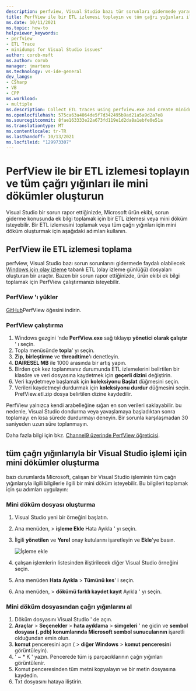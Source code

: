 ```yaml
---
description: perfview, Visual Studio bazı tür sorunları gidermede yararlı olabilecek, Windows için olay izlemeyi temel alan ETL (olay izleme günlüğü) dosyaları oluşturan bir araçtır.
title: PerfView ile bir ETL izlemesi toplayın ve tüm çağrı yığınları ile mini dökümler oluşturun
ms.date: 10/11/2021
ms.topic: how-to
helpviewer_keywords:
- perfview
- ETL Trace
- minidumps for Visual Studio issues"
author: corob-msft
ms.author: corob
manager: jmartens
ms.technology: vs-ide-general
dev_langs:
- CSharp
- VB
- CPP
ms.workload:
- multiple
ms.description: Collect ETL traces using perfview.exe and create minidumps to send to Microsoft, for troubleshooting issues with Visual Studio
ms.openlocfilehash: 575ca63a4064de5f7d342495b9ad21a5a9d2a7e8
ms.sourcegitcommit: 8fae163333e22a673fd119e1d2da8a1ebfe0e51a
ms.translationtype: MT
ms.contentlocale: tr-TR
ms.lasthandoff: 10/13/2021
ms.locfileid: "129973307"
---
```

# <a name="collect-an-etl-trace-with-perfview-and-create-minidumps-with-all-call-stacks"></a>PerfView ile bir ETL izlemesi toplayın ve tüm çağrı yığınları ile mini dökümler oluşturun

Visual Studio bir sorun rapor ettiğinizde, Microsoft ürün ekibi, sorun giderme konusunda ek bilgi toplamak için bir ETL izlemesi veya mini döküm isteyebilir. Bir ETL izlemesini toplamak veya tüm çağrı yığınları için mini döküm oluşturmak için aşağıdaki adımları kullanın.

## <a name="collect-an-etl-trace-with-perfview"></a>PerfView ile ETL izlemesi toplama

perfview, Visual Studio bazı sorun sorunlarını gidermede faydalı olabilecek [Windows için olay izleme](/windows/desktop/ETW/event-tracing-portal) tabanlı ETL (olay izleme günlüğü) dosyaları oluşturan bir araçtır. Bazen bir sorun rapor ettiğinizde, ürün ekibi ek bilgi toplamak için PerfView çalıştırmanızı isteyebilir.

### <a name="install-perfview"></a>PerfView 'ı yükler

[GitHub](https://github.com/Microsoft/perfview/blob/master/documentation/Downloading.md)PerfView öğesini indirin.

### <a name="run-perfview"></a>PerfView çalıştırma

1. Windows gezgini 'nde **PerfView.exe** sağ tıklayıp **yönetici olarak çalıştır** ' ı seçin.
1. Topla menüsünde **topla**' yı seçin.
1. **Zip**, **birleştirme** ve **threadtime**'ı denetleyin.
1. **DAIRESEL MB** ile 1000 arasında bir artış yapın.
1. Birden çok kez toplanmanız durumunda ETL izlemelerini belirtilen bir klasöre ve veri dosyasına kaydetmek için **geçerli dizini** değiştirin.
1. Veri kaydetmeye başlamak için **koleksiyonu Başlat** düğmesini seçin.
1. Verileri kaydetmeyi durdurmak için **koleksiyonu durdur** düğmesini seçin. PrefView.etl.zip dosya belirtilen dizine kaydedilir.

PerfView yalnızca kendi arabelleğine sığan en son verileri saklayabilir. bu nedenle, Visual Studio dondurma veya yavaşlamaya başladıktan sonra toplamayı en kısa sürede durdurmayı deneyin. Bir sorunla karşılaşmadan 30 saniyeden uzun süre toplanmayın.

Daha fazla bilgi için bkz. [Channel9 üzerinde PerfView öğreticisi](https://channel9.msdn.com/Series/PerfView-Tutorial/PerfView-Tutorial-1-Collecting-data-with-the-Run-command).

## <a name="create-minidumps-for-a-visual-studio-process-with-all-call-stacks"></a>tüm çağrı yığınlarıyla bir Visual Studio işlemi için mini dökümler oluşturma

bazı durumlarda Microsoft, çalışan bir Visual Studio işleminin tüm çağrı yığınlarıyla ilgili bilgilerle ilgili bir mini döküm isteyebilir. Bu bilgileri toplamak için şu adımları uygulayın:

### <a name="create-the-minidump-file"></a>Mini döküm dosyası oluşturma

1. Visual Studio yeni bir örneğini başlatın.
1. Ana menüden,   >  **işleme Ekle** Hata Ayıkla ' yı seçin.
1. İlgili **yönetilen** ve **Yerel** onay kutularını işaretleyin ve **Ekle**'ye basın.

   ![İşleme ekle](../ide/media/attach-to-process.png)

1. çalışan işlemlerin listesinden iliştirilecek diğer Visual Studio örneğini seçin.
1. Ana menüden **Hata Ayıkla**  >  **Tümünü kes**' i seçin.
1. Ana menüden,   >  **dökümü farklı kaydet kayıt** Ayıkla ' yı seçin.

### <a name="get-the-call-stacks-from-the-minidump"></a>Mini döküm dosyasından çağrı yığınlarını al

1. Döküm dosyasını Visual Studio ' de açın.
1. **Araçlar**  >  **Seçenekler**  >  **hata ayıklama**  >  **simgeleri** ' ne gidin ve **sembol dosyası (. pdb) konumlarında** **Microsoft sembol sunucularının** işaretli olduğundan emin olun.
1. **komut** penceresini açın (  >  **diğer Windows**  >  **komut penceresini** görüntüleyin).
1. ' ~ * K ' yazın. Pencerede tüm iş parçacıklarının çağrı yığınları görüntülenir.
1. Komut penceresinden tüm metni kopyalayın ve bir metin dosyasına kaydedin.
1. Txt dosyasını hataya iliştirin.
